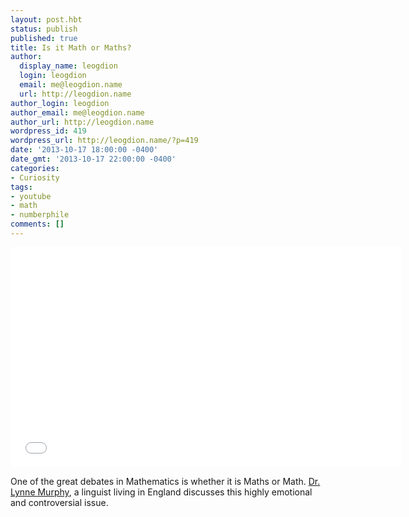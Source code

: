 ```yaml
---
layout: post.hbt
status: publish
published: true
title: Is it Math or Maths?
author:
  display_name: leogdion
  login: leogdion
  email: me@leogdion.name
  url: http://leogdion.name
author_login: leogdion
author_email: me@leogdion.name
author_url: http://leogdion.name
wordpress_id: 419
wordpress_url: http://leogdion.name/?p=419
date: '2013-10-17 18:00:00 -0400'
date_gmt: '2013-10-17 22:00:00 -0400'
categories:
- Curiosity
tags:
- youtube
- math
- numberphile
comments: []
---
```

<iframe width="625" height="352" src="//www.youtube.com/embed/SbZCECvoaTA" frameborder="0" allowfullscreen></iframe>
<p>One of the great debates in Mathematics is whether it is Maths or Math.&nbsp;<a href="http:&#47;&#47;www.blogger.com&#47;profile&#47;10171345732985610861">Dr. Lynne Murphy</a>, a linguist living in England discusses this highly emotional and controversial issue.</p>
